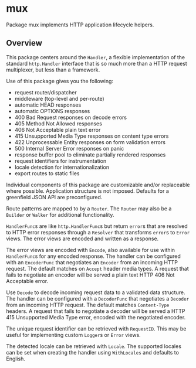 # mux

Package mux implements HTTP application lifecycle helpers.

## Overview

This package centers around the `Handler`, a flexible implementation of the
standard `http.Handler` interface that is so much more than a HTTP request
multiplexer, but less than a framework.

Use of this package gives you the following:

- request router/dispatcher
- middleware (top-level and per-route)
- automatic HEAD responses
- automatic OPTIONS responses
- 400 Bad Request responses on decode errors
- 405 Method Not Allowed responses
- 406 Not Acceptable plain text error
- 415 Unsupported Media Type responses on content type errors
- 422 Unprocessable Entity responses on form validation errors
- 500 Internal Server Error responses on panic
- response buffer pool to eliminate partially rendered responses
- request identifiers for instrumentation
- locale detection for internationalization
- export routes to static files

Individual components of this package are customizable and/or replaceable where
possible. Application structure is not imposed. Defaults for a greenfield JSON
API are preconfigured.

Route patterns are mapped to by a `Router`. The `Router` may also be a
`Builder` or `Walker` for additional functionality.

`HandlerFunc`s are like `http.HandlerFunc`s but return `error`s that are
resolved to HTTP error responses through a `Resolver` that transforms `error`s
to `Error` views. The error views are encoded and written as a response.

The error views are encoded with `Encode`, also available for use within
`HandlerFunc`s for any encoded response. The handler can be configured with an
`EncoderFunc` that negotiates an `Encoder` from an incoming HTTP request. The
default matches on `Accept` header media types. A request that fails to
negotiate an encoder will be served a plain text HTTP 406 Not Acceptable error.

Use `Decode` to decode incoming request data to a validated data structure.
The handler can be configured with a `DecoderFunc` that negotiates a `Decoder`
from an incoming HTTP request. The default matches `Content-Type` headers. A
request that fails to negotiate a decoder will be served a HTTP 415 Unsupported
Media Type error, encoded with the negotiated encoder.

The unique request identifier can be retrieved with `RequestID`. This may be
useful for implementing custom `Logger`s or `Error` views.

The detected locale can be retrieved with `Locale`. The supported locales can
be set when creating the handler using `WithLocales` and defaults to English.
